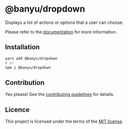 # @banyu/dropdown

Displays a list of actions or options that a user can choose.

Please refer to the [documentation](https://localhost:3000/components/dropdown) for more information.

## Installation

```sh
yarn add @banyu/dropdown
# or
npm i @banyu/dropdown
```

## Contribution

Yes please! See the
[contributing guidelines](https://github.com/Atnic/banyu/blob/master/CONTRIBUTING.md)
for details.

## Licence

This project is licensed under the terms of the
[MIT license](https://github.com/Atnic/banyu/blob/master/LICENSE).
